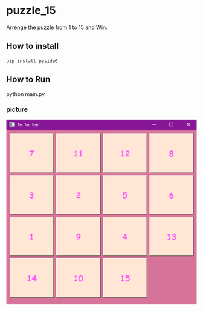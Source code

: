 # puzzle_15
Arrenge the puzzle from 1 to 15 and Win.

## How to install

```
pip install pyside6

```

## How to Run
python main.py


### picture
![screen shot](puzzle_15.png)
